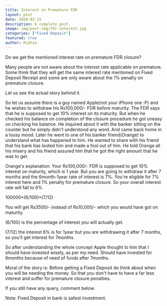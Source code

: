 ```yaml
---
title: Interest on Premature FDR
layout: post
date: 2020-03-15
description: A complete post.
image: img/post-img/fdr-interest.jpg
categories: ["Fixed Deposit"]
featured: true
author: Ridhim
---
```


Do we get the mentioned interest rate on premature FDR closure?

Many people are not aware about the interest rate applicable on premature.
Some think that they will get the same interest rate mentioned on Fixed Deposit Receipt and some are only aware about the 1% penalty on premature closure.


Let us see the actual story behind it.

So let us assume there is a guy named Apple(not your iPhone one :P) and he wishes to withdraw his Rs100,000/- FDR before maturity. The FDR says that he is supposed to get 10% interest on its maturity.
But when he checked his balance on completion of the closure procedure he got uneasy on checking his balance. He inquired about it with the banker sitting on the counter but he simply didn't understood any word. And came back home in a lousy mood.
Later he went to one of his banker friend(Orange) to understand what has happened to him. He wanted to share with his friend that his bank has looted him and made a fool out of him.
He told Orange all his misery and his friend assured him that he got the right amount that he was to get.

Orange's explanation:
Your Rs100,000/- FDR is supposed to get 10% interest on maturity, which is 1 year.
But you are going to withdraw it after 7 months and the 6month-1year rate of interest is 7%.
You're eligible for 7% interest here and 1% penalty for premature closure.
So your overall interest rate will fall to 6%

100000*(6/100)*(7/12)

You will get Rs3500/- instead of Rs10,000/- which you would have got on maturity.

(6/100) is the percentage of interest you will actually get.

(7/12) the interest 6% is for 1year but you are withdrawing it after 7 months, so you'll get interest for 7months.

So after understanding the whole concept Apple thought to him that I should have invested wisely, as per my need. Should have invested for 6months because of need of funds after 7months.

Moral of the story is: Before getting a Fixed Deposit do think about when you will be needing the money. So that you don't have to have a far less interest and suffer for premature closure penalties.

If you still have any query, comment below.


Note: Fixed Deposit in bank is safest investment.
